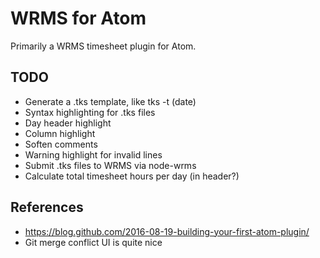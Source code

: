# WRMS for Atom

Primarily a WRMS timesheet plugin for Atom.

## TODO

* Generate a .tks template, like tks -t (date)
* Syntax highlighting for .tks files
 * Day header highlight
 * Column highlight
 * Soften comments
 * Warning highlight for invalid lines
* Submit .tks files to WRMS via node-wrms
* Calculate total timesheet hours per day (in header?)

## References

* https://blog.github.com/2016-08-19-building-your-first-atom-plugin/
* Git merge conflict UI is quite nice
